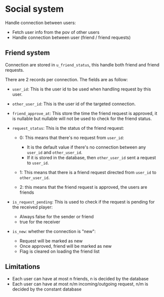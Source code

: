 # Social system
Handle connection between users:

- Fetch user info from the pov of other users
- Handle connection between user (friend / friend requests)

## Friend system
Connection are stored in ``u_friend_status``, this handle both friend and friend requests.

There are 2 records per connection. The fields are as follow:

- `user_id`: This is the user id to be used when handling request by this user.
- `other_user_id`: This is the user id of the targeted connection.
- `friend_approve_at`: This store the time the friend request is approved, it is nullable but nullable will not be used to check for the friend status.
- `request_status`: This is the status of the friend request:

   - 0: This means that there's no request from `user_id`:

      - It is the default value if there's no connection between any `user_id` and `other_user_id`.
      - If it is stored in the database, then `other_user_id` sent a request to `user_id`.
   - 1: This means that there is a friend request directed from `user_id` to `other_user_id`.
   - 2: this means that the friend request is approved, the users are friends
- `is_request_pending`: This is used to check if the request is pending for the received player:

   - Always false for the sender or friend
   - true for the receiver
- `is_new`: whether the connection is "new":

   - Request will be marked as new
   - Once approved, friend will be marked as new
   - Flag is cleared on loading the friend list

## Limitations

- Each user can have at most n friends, n is decided by the database
- Each user can have at most n/m incoming/outgoing request, n/m is decided by the constant database

 <!-- TODO(now): be sure to add bad word checker -->

